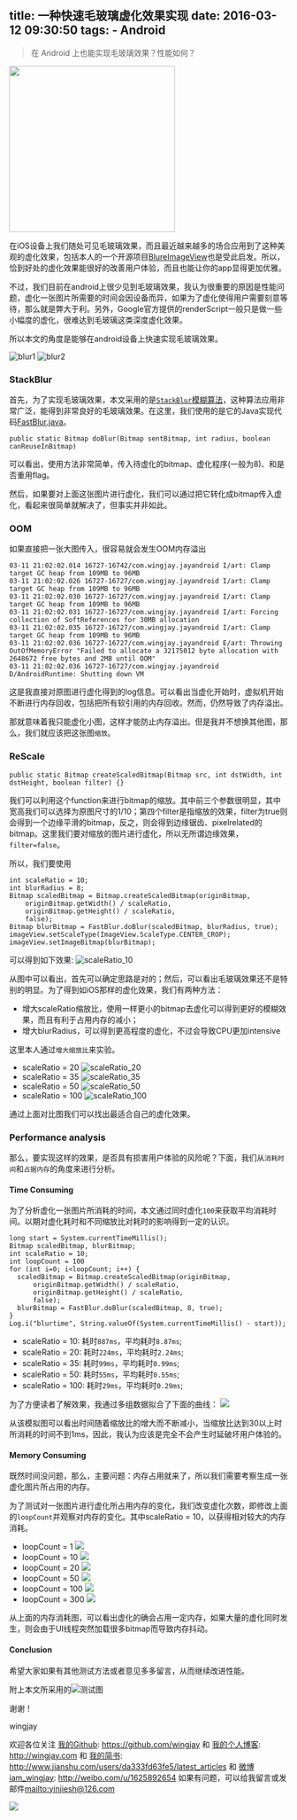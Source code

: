 title: 一种快速毛玻璃虚化效果实现
date: 2016-03-12 09:30:50
tags:
	- Android
---
> 在 Android 上也能实现毛玻璃效果？性能如何？

<!-- more -->
<img src="http://wingjay.com/img/fastblur/iosblur.jpg" width="300">

在iOS设备上我们随处可见毛玻璃效果，而且最近越来越多的场合应用到了这种美观的虚化效果，包括本人的一个开源项目[BlureImageView](https://github.com/wingjay/BlurImageView)也是受此启发。所以，恰到好处的虚化效果能很好的改善用户体验，而且也能让你的app显得更加优雅。

不过，我们目前在android上很少见到毛玻璃效果，我认为很重要的原因是性能问题，虚化一张图片所需要的时间会因设备而异，如果为了虚化使得用户需要刻意等待，那么就是弊大于利。另外，Google官方提供的renderScript一般只是做一些小幅度的虚化，很难达到毛玻璃这类深度虚化效果。

所以本文的角度是能够在android设备上快速实现毛玻璃效果。


![blur1](/img/fastblur/androidblur_1.png)
![blur2](/img/fastblur/androidblur_2.png)

### StackBlur
首先，为了实现毛玻璃效果，本文采用的是[`StackBlur`模糊算法](http://www.quasimondo.com/StackBlurForCanvas/StackBlurDemo.html)，这种算法应用非常广泛，能得到非常良好的毛玻璃效果。在这里，我们使用的是它的Java实现代码[FastBlur.java](https://github.com/wingjay/BlurImageView/blob/master/blurimageviewlib/src/main/java/com/wingjay/blurimageviewlib/FastBlurUtil.java)。

	public static Bitmap doBlur(Bitmap sentBitmap, int radius, boolean canReuseInBitmap)
可以看出，使用方法非常简单，传入待虚化的bitmap、虚化程序(一般为8)、和是否重用flag。

然后，如果要对上面这张图片进行虚化，我们可以通过把它转化成bitmap传入虚化，看起来很简单就解决了，但事实并非如此。

### OOM
如果直接把一张大图传入，很容易就会发生OOM内存溢出

	03-11 21:02:02.014 16727-16742/com.wingjay.jayandroid I/art: Clamp target GC heap from 109MB to 96MB
	03-11 21:02:02.026 16727-16727/com.wingjay.jayandroid I/art: Clamp target GC heap from 109MB to 96MB
	03-11 21:02:02.030 16727-16727/com.wingjay.jayandroid I/art: Clamp target GC heap from 109MB to 96MB
	03-11 21:02:02.031 16727-16727/com.wingjay.jayandroid I/art: Forcing collection of SoftReferences for 30MB allocation
	03-11 21:02:02.035 16727-16727/com.wingjay.jayandroid I/art: Clamp target GC heap from 109MB to 96MB
	03-11 21:02:02.036 16727-16727/com.wingjay.jayandroid E/art: Throwing OutOfMemoryError "Failed to allocate a 32175012 byte allocation with 2648672 free bytes and 2MB until OOM"
	03-11 21:02:02.036 16727-16727/com.wingjay.jayandroid D/AndroidRuntime: Shutting down VM
这是我直接对原图进行虚化得到的log信息。可以看出当虚化开始时，虚拟机开始不断进行内存回收，包括把所有软引用的内存回收。然而，仍然导致了内存溢出。

那就意味着我只能虚化小图，这样才能防止内存溢出。但是我并不想换其他图，那么，我们就应该把这张图`缩放`。

### ReScale

	public static Bitmap createScaledBitmap(Bitmap src, int dstWidth, int dstHeight, boolean filter) {}
我们可以利用这个function来进行bitmap的缩放。其中前三个参数很明显，其中宽高我们可以选择为原图尺寸的1/10；第四个filter是指缩放的效果，filter为true则会得到一个边缘平滑的bitmap，反之，则会得到边缘锯齿、pixelrelated的bitmap。这里我们要对缩放的图片进行虚化，所以无所谓边缘效果，`filter=false`。

所以，我们要使用

	int scaleRatio = 10;
	int blurRadius = 8;
	Bitmap scaledBitmap = Bitmap.createScaledBitmap(originBitmap,
        originBitmap.getWidth() / scaleRatio,
        originBitmap.getHeight() / scaleRatio,
        false);
	Bitmap blurBitmap = FastBlur.doBlur(scaledBitmap, blurRadius, true);
    imageView.setScaleType(ImageView.ScaleType.CENTER_CROP);
    imageView.setImageBitmap(blurBitmap);
可以得到如下效果:
![scaleRatio_10](/img/fastblur/fastblur_10.png)

从图中可以看出，首先可以确定思路是对的；然后，可以看出毛玻璃效果还不是特别的明显。为了得到如iOS那样的虚化效果，我们有两种方法：

- 增大scaleRatio缩放比，使用一样更小的bitmap去虚化可以得到更好的模糊效果，而且有利于占用内存的减小；
- 增大blurRadius，可以得到更高程度的虚化，不过会导致CPU更加intensive

这里本人通过`增大缩放比`来实验。

- scaleRatio = 20
![scaleRatio_20](/img/fastblur/fastblur_20.png)
- scaleRatio = 35
![scaleRatio_35](/img/fastblur/fastblur_35.png)
- scaleRatio = 50
![scaleRatio_50](/img/fastblur/fastblur_50.png)
- scaleRatio = 100
![scaleRatio_100](/img/fastblur/fastblur_100.png)

通过上面对比图我们可以找出最适合自己的虚化效果。

### Performance analysis
那么，要实现这样的效果，是否具有损害用户体验的风险呢？下面，我们从`消耗时间`和`占据内存`的角度来进行分析。

#### Time Consuming
为了分析虚化一张图片所消耗的时间，本文通过同时虚化`100`来获取平均消耗时间。以期对虚化耗时和不同缩放比对耗时的影响得到一定的认识。

	long start = System.currentTimeMillis();
    Bitmap scaledBitmap, blurBitmap;
    int scaleRatio = 10;
    int loopCount = 100
    for (int i=0; i<loopCount; i++) {
      scaledBitmap = Bitmap.createScaledBitmap(originBitmap,
          originBitmap.getWidth() / scaleRatio,
          originBitmap.getHeight() / scaleRatio,
          false);
      blurBitmap = FastBlur.doBlur(scaledBitmap, 8, true);
    }
    Log.i("blurtime", String.valueOf(System.currentTimeMillis() - start));

- scaleRatio = 10: 耗时`887ms`，平均耗时`8.87ms`;
- scaleRatio = 20: 耗时`224ms`，平均耗时`2.24ms`;
- scaleRatio = 35: 耗时`99ms`，平均耗时`0.99ms`;
- scaleRatio = 50: 耗时`55ms`，平均耗时`0.55ms`;
- scaleRatio = 100: 耗时`29ms`，平均耗时`0.29ms`;

为了方便读者了解效果，我通过多组数据拟合了下面的曲线：
![](/img/fastblur/timeconsume_statisic.png)

从该模拟图可以看出时间随着缩放比的增大而不断减小，当缩放比达到30以上时所消耗的时间不到1ms，因此，我认为应该是完全不会产生时延破坏用户体验的。

#### Memory Consuming
既然时间没问题，那么，主要问题：内存占用就来了，所以我们需要考察生成一张虚化图片所占用的内存。

为了测试对一张图片进行虚化所占用内存的变化，我们改变虚化次数，即修改上面的`loopCount`并观察对内存的变化。其中scaleRatio = 10，以获得相对较大的内存消耗。

- loopCount = 1
![](/img/fastblur/memory_1.png)
- loopCount = 10
![](/img/fastblur/memory_10.png)
- loopCount = 20
![](/img/fastblur/memory_20.png)
- loopCount = 50
![](/img/fastblur/memory_50.png)
- loopCount = 100
![](/img/fastblur/memory_100.png)
- loopCount = 300
![](/img/fastblur/memory_300.png)

从上面的内存消耗图，可以看出虚化的确会占用一定内存，如果大量的虚化同时发生，则会由于UI线程突然加载很多bitmap而导致内存抖动。

#### Conclusion
希望大家如果有其他测试方法或者意见多多留言，从而继续改进性能。

附上本文所采用的![测试图](/img/fastblur/test_pic.jpeg)

谢谢！

wingjay





欢迎各位关注
[我的Github](https://github.com/wingjay): <https://github.com/wingjay> 
和 
[我的个人博客](http://wingjay.com): <http://wingjay.com>
和
[我的简书](http://www.jianshu.com/users/da333fd63fe5/latest_articles): <http://www.jianshu.com/users/da333fd63fe5/latest_articles>
和
[微博 iam_wingjay](http://weibo.com/u/1625892654): <http://weibo.com/u/1625892654>
如果有问题，可以给我留言或发邮件<mailto:yinjiesh@126.com>

![](https://avatars0.githubusercontent.com/u/9619875?v=3&s=460)



